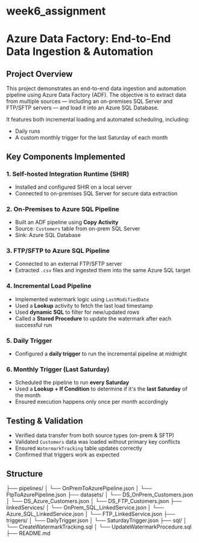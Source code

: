# week6_assignment
#  Azure Data Factory: End-to-End Data Ingestion & Automation

## Project Overview

This project demonstrates an end-to-end data ingestion and automation pipeline using Azure Data Factory (ADF). The objective is to extract data from multiple sources — including an on-premises SQL Server and FTP/SFTP servers — and load it into an Azure SQL Database. 

It features both incremental loading and automated scheduling, including:
- Daily runs
- A custom monthly trigger for the last Saturday of each month


## Key Components Implemented

### 1. Self-hosted Integration Runtime (SHIR)
- Installed and configured SHIR on a local server
- Connected to on-premises SQL Server for secure data extraction

### 2. On-Premises to Azure SQL Pipeline
- Built an ADF pipeline using **Copy Activity**
- Source: `Customers` table from on-prem SQL Server
- Sink: Azure SQL Database

### 3. FTP/SFTP to Azure SQL Pipeline
- Connected to an external FTP/SFTP server
- Extracted `.csv` files and ingested them into the same Azure SQL target

### 4. Incremental Load Pipeline
- Implemented watermark logic using `LastModifiedDate`
- Used a **Lookup** activity to fetch the last load timestamp
- Used **dynamic SQL** to filter for new/updated rows
- Called a **Stored Procedure** to update the watermark after each successful run

### 5. Daily Trigger
- Configured a **daily trigger** to run the incremental pipeline at midnight

### 6. Monthly Trigger (Last Saturday)
- Scheduled the pipeline to run **every Saturday**
- Used a **Lookup + If Condition** to determine if it's the **last Saturday** of the month
- Ensured execution happens only once per month accordingly


## Testing & Validation

- Verified data transfer from both source types (on-prem & SFTP)
- Validated `Customers` data was loaded without primary key conflicts
- Ensured `WatermarkTracking` table updates correctly
- Confirmed that triggers work as expected

## Structure

├── pipelines/
│   └── OnPremToAzurePipeline.json
│   └── FtpToAzurePipeline.json
├── datasets/
│   └── DS_OnPrem_Customers.json
│   └── DS_Azure_Customers.json
│   └── DS_FTP_Customers.json
├── linkedServices/
│   └── OnPrem_SQL_LinkedService.json
│   └── Azure_SQL_LinkedService.json
│   └── FTP_LinkedService.json
├── triggers/
│   └── DailyTrigger.json
│   └── SaturdayTrigger.json
├── sql/
│   └── CreateWatermarkTracking.sql
│   └── UpdateWatermarkProcedure.sql
├── README.md
